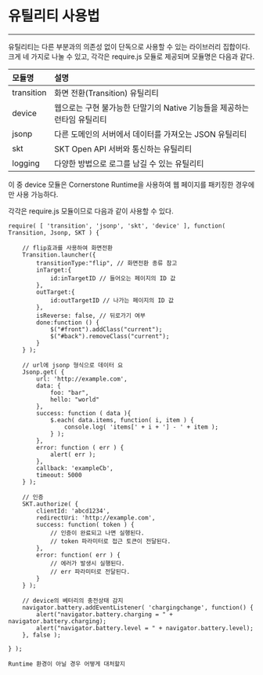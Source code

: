 <!--
layout: 'post'
section: 'Cornerstone Framework'
title: '유틸리티'
outline: '유틸리티'
date: '2012-11-16'
tagstr: 'utiltily'
subsection: ‘본문’
order: ‘[5, 1]’
-->

유틸리티 사용법
============

----------

유틸리티는 다른 부분과의 의존성 없이 단독으로 사용할 수 있는 라이브러리 집합이다. 크게 네 가지로 나눌 수 있고, 각각은 require.js 모듈로 제공되며 모듈명은 다음과 같다.

모듈명 | 설명
:---- | :----
transition | 화면 전환(Transition) 유틸리티
device | 웹으로는 구현 불가능한 단말기의 Native 기능들을 제공하는 런타임 유틸리티
jsonp | 다른 도메인의 서버에서 데이터를 가져오는 JSON 유틸리티
skt | SKT Open API 서버와 통신하는 유틸리티
logging | 다양한 방법으로 로그를 남길 수 있는 유틸리티

이 중 device 모듈은 Cornerstone Runtime을 사용하여 웹 페이지를 패키징한 경우에만 사용 가능하다.

각각은 require.js 모듈이므로 다음과 같이 사용할 수 있다.

```
require( [ 'transition', 'jsonp', 'skt', 'device' ], function( Transition, Jsonp, SKT ) {
	
	// flip효과를 사용하여 화면전환
	Transition.launcher({
        transitionType:"flip", // 화면전환 종류 참고
        inTarget:{
            id:inTargetID // 들어오는 페이지의 ID 값
        },
        outTarget:{
            id:outTargetID // 나가는 페이지의 ID 값
        },
        isReverse: false, // 뒤로가기 여부
        done:function () {
            $("#front").addClass("current");
            $("#back").removeClass("current");
        }
    } );
	
	// url에 jsonp 형식으로 데이터 요
	Jsonp.get( {
	    url: 'http://example.com', 
	    data: {
	        foo: "bar",
	        hello: "world"
	    },
	    success: function ( data ){
	        $.each( data.items, function( i, item ) {
				console.log( 'items[' + i + '] - ' + item );
	        } );
	    },
	    error: function ( err ) {
	        alert( err );
	    },
	    callback: 'exampleCb',
	    timeout: 5000
	} );

	// 인증
	SKT.authorize( {
		clientId: 'abcd1234',
		redirectUri: 'http://example.com',
		success: function( token ) {
			// 인증이 완료되고 나면 실행된다.
			// token 파라미터로 접근 토큰이 전달된다.
		},
		error: function( err ) {
			// 에러가 발생시 실행된다.
			// err 파라미터로 전달된다.
		}
	} );

	// device의 베터리의 충전상태 감지
	navigator.battery.addEventListener( 'chargingchange', function() {
		alert("navigator.battery.charging = " + navigator.battery.charging);
		alert("navigator.battery.level = " + navigator.battery.level);
	}, false );

} );
```

`Runtime 환경이 아닐 경우 어떻게 대처할지`
